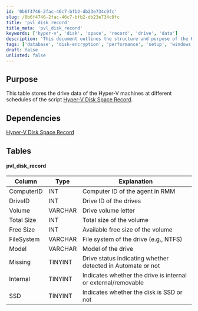 ```yaml
---
id: '0b6f4746-2fac-46c7-bfb2-db23e734c9fc'
slug: /0b6f4746-2fac-46c7-bfb2-db23e734c9fc
title: 'pvl_disk_record'
title_meta: 'pvl_disk_record'
keywords: ['hyper-v', 'disk', 'space', 'record', 'drive', 'data']
description: 'This document outlines the structure and purpose of the Hyper-V Disk Space Record table, which stores data related to the drives of Hyper-V machines at various schedules. It details the dependencies and the specific columns of the table, including their types and explanations.'
tags: ['database', 'disk-encryption', 'performance', 'setup', 'windows']
draft: false
unlisted: false
---
```


## Purpose

This table stores the drive data of the Hyper-V machines at different schedules of the script [Hyper-V Disk Space Record](/docs/cc5a2747-6286-4783-b3f6-862aaa19a1c1).

## Dependencies

[Hyper-V Disk Space Record](/docs/cc5a2747-6286-4783-b3f6-862aaa19a1c1)

## Tables

#### pvl_disk_record

| Column        | Type     | Explanation                                      |
|---------------|----------|--------------------------------------------------|
| ComputerID    | INT      | Computer ID of the agent in RMM                  |
| DriveID       | INT      | Drive ID of the drives                            |
| Volume        | VARCHAR  | Drive volume letter                              |
| Total Size    | INT      | Total size of the volume                         |
| Free Size     | INT      | Available free size of the volume                |
| FileSystem    | VARCHAR  | File system of the drive (e.g., NTFS)           |
| Model         | VARCHAR  | Model of the drive                               |
| Missing       | TINYINT  | Drive status indicating whether detected in Automate or not |
| Internal      | TINYINT  | Indicates whether the drive is internal or external/removable |
| SSD           | TINYINT  | Indicates whether the disk is SSD or not        |
